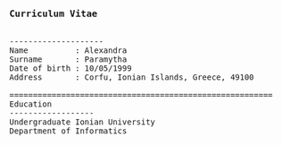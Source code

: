 <pre>
<h3>Curriculum Vitae</h3>
--------------------
Name          : Alexandra
Surname       : Paramytha
Date of birth : 10/05/1999
Address       : Corfu, Ionian Islands, Greece, 49100

========================================================
Education
------------------
Undergraduate Ionian University
Department of Informatics


</pre>
